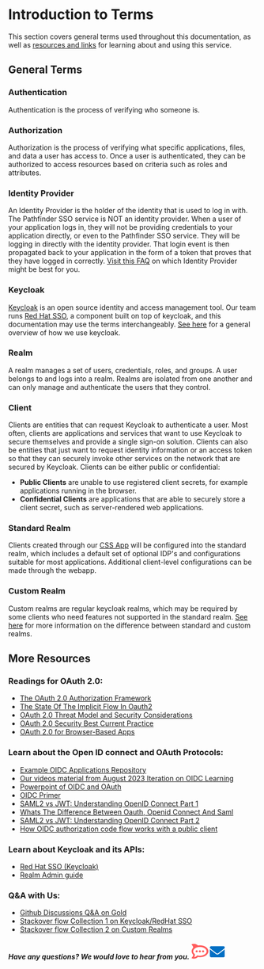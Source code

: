 # Introduction to Terms
This section covers general terms used throughout this documentation, as well as [resources and links](#more-resources) for learning about and using this service.
## General Terms

### Authentication

Authentication is the process of verifying who someone is.

### Authorization

Authorization is the process of verifying what specific applications, files, and data a user has access to. Once a user is authenticated, they can be authorized to access resources based on criteria such as roles and attributes.

### Identity Provider

An Identity Provider is the holder of the identity that is used to log in with. The Pathfinder SSO service is NOT an identity provider. When a user of your application logs in, they will not be providing credentials to your application directly, or even to the Pathfinder SSO service. They will be logging in directly with the identity provider. That login event is then propagated back to your application in the form of a token that proves that they have logged in correctly. [Visit this FAQ](https://github.com/bcgov/sso-keycloak/discussions/256) on which Identity Provider might be best for you.

### Keycloak

[Keycloak](https://www.keycloak.org/) is an open source identity and access management tool. Our team runs [Red Hat SSO](https://access.redhat.com/products/red-hat-single-sign-on/), a component built on top of keycloak, and this documentation may use the terms interchangeably. [See here](What-is-Keycloak-at-BC-Government#what-is-keycloak) for a general overview of how we use keycloak.

### Realm

A realm manages a set of users, credentials, roles, and groups. A user belongs to and logs into a realm. Realms are isolated from one another and can only manage and authenticate the users that they control.

### Client

Clients are entities that can request Keycloak to authenticate a user. Most often, clients are applications and services that want to use Keycloak to secure themselves and provide a single sign-on solution. Clients can also be entities that just want to request identity information or an access token so that they can securely invoke other services on the network that are secured by Keycloak. Clients can be either public or confidential:
- **Public Clients** are unable to use registered client secrets, for example applications running in the browser.
- **Confidential Clients** are applications that are able to securely store a client secret, such as server-rendered web applications.

### Standard Realm

Clients created through our [CSS App](https://bcgov.github.io/sso-requests) will be configured into the standard realm, which includes a default set of optional IDP's and configurations suitable for most applications. Additional client-level configurations can be made through the webapp.

### Custom Realm

Custom realms are regular keycloak realms, which may be required by some clients who need features not supported in the standard realm. [See here](index#some-more-details-on-standard-vs-custom-realms) for more information on the difference between standard and custom realms.

## More Resources

### Readings for OAuth 2.0:

- [The OAuth 2.0 Authorization Framework](https://tools.ietf.org/html/rfc6749)
- [The State Of The Implicit Flow In Oauth2](https://brockallen.com/2019/01/03/the-state-of-the-implicit-flow-in-oauth2/)
- [OAuth 2.0 Threat Model and Security Considerations](https://tools.ietf.org/html/rfc6819)
- [OAuth 2.0 Security Best Current Practice](https://tools.ietf.org/html/draft-ietf-oauth-security-topics-13)
- [OAuth 2.0 for Browser-Based Apps](https://tools.ietf.org/html/draft-parecki-oauth-browser-based-apps-02)

### Learn about the Open ID connect and OAuth Protocols:

- [Example OIDC Applications Repository](https://github.com/bcgov/keycloak-example-apps/tree/dev/examples/oidc)
- [Our videos material from August 2023 Iteration on OIDC Learning ](https://www.youtube.com/playlist?list=PL9CV_8JBQHirMRjBk62jeYUE_MpE4unU8)
- [Powerpoint of OIDC and OAuth](https://github.com/bcgov/sso-keycloak/files/12422946/oidc-oauth-presentationk-beta.pptx)
- [OIDC Primer](https://developer.okta.com/blog/2017/07/25/oidc-primer-part-1)
- [SAML2 vs JWT: Understanding OpenID Connect Part 1](https://medium.com/@robert.broeckelmann/saml2-vs-jwt-understanding-openid-connect-part-1-fffe0d50f953)
- [Whats The Difference Between Oauth, Openid Connect And Saml](https://www.okta.com/identity-101/whats-the-difference-between-oauth-openid-connect-and-saml/)
- [SAML2 vs JWT: Understanding OpenID Connect Part 2](https://medium.com/@robert.broeckelmann/saml2-vs-jwt-understanding-openid-connect-part-2-f361ca867baa)
- [How OIDC authorization code flow works with a public client](https://www.pingidentity.com/en/company/blog/posts/2018/securely-using-oidc-authorization-code-flow-public-client-single-page-apps.html)

### Learn about Keycloak and its APIs:

* [Red Hat SSO (Keycloak)](https://access.redhat.com/documentation/en-us/red_hat_single_sign-on/7.6/)
* [Realm Admin guide](https://access.redhat.com/documentation/en-us/red_hat_single_sign-on/7.6/html/server_administration_guide/index)

### Q&A with Us:

- [Github Discussions Q&A on Gold](https://github.com/bcgov/sso-keycloak/discussions/categories/gold-q-a)
- [Stackover flow Collection 1 on Keycloak/RedHat SSO](https://stackoverflow.developer.gov.bc.ca/collections/179)
- [Stackover flow Collection 2 on Custom Realms](https://stackoverflow.developer.gov.bc.ca/search?q=custom+realm)

#### *Have any questions? We would love to hear from you.* [![Chat Bubble](./img/chat-bubble.png)][2]   <a href="mailto:bcgov.sso@gov.bc.ca">![Email](./img/email.png)</a>
[2]: https://chat.developer.gov.bc.ca/channel/sso
[3]: https://[mail](mailto:bcgov.sso@gov.bc.ca)[email](mailto:bcgov.sso@gov.bc.ca)

